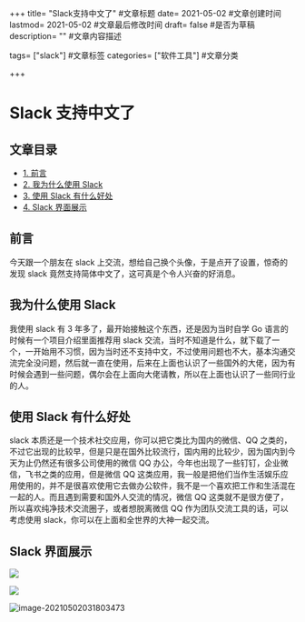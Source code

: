 +++ title= "Slack支持中文了" #文章标题 date= 2021-05-02 #文章创建时间 lastmod= 2021-05-02 #文章最后修改时间 draft= false #是否为草稿 description= "" #文章内容描述

tags= ["slack"] #文章标签 categories= ["软件工具"] #文章分类

+++

# Slack 支持中文了

## 文章目录

- [1. 前言](#nav-1)
- [2. 我为什么使用 Slack](#nav-2)
- [3. 使用 Slack 有什么好处](#nav-2-1)
- [4. Slack 界面展示](#nav-2-2)

<span id="nav-1"></span>

## 前言

今天跟一个朋友在 slack 上交流，想给自己换个头像，于是点开了设置，惊奇的发现 slack 竟然支持简体中文了，这可真是个令人兴奋的好消息。
<span id="nav-2"></span>

## 我为什么使用 Slack

我使用 slack 有 3 年多了，最开始接触这个东西，还是因为当时自学 Go 语言的时候有一个项目介绍里面推荐用 slack 交流，当时不知道是什么，就下载了一个，一开始用不习惯，因为当时还不支持中文，不过使用问题也不大，基本沟通交流完全没问题，然后就一直在使用，后来在上面也认识了一些国外的大佬，因为有时候会遇到一些问题，偶尔会在上面向大佬请教，所以在上面也认识了一些同行业的人。
<span id="nav-3"></span>

## 使用 Slack 有什么好处

slack 本质还是一个技术社交应用，你可以把它类比为国内的微信、QQ 之类的，不过它出现的比较早，但是只是在国外比较流行，国内用的比较少，因为国内到今天为止仍然还有很多公司使用的微信 QQ 办公，今年也出现了一些钉钉，企业微信，飞书之类的应用，但是微信 QQ 这类应用，我一般是把他们当作生活娱乐应用使用的，并不是很喜欢使用它去做办公软件，我不是一个喜欢把工作和生活混在一起的人。而且遇到需要和国外人交流的情况，微信 QQ 这类就不是很方便了，所以喜欢纯净技术交流圈子，或者想脱离微信 QQ 作为团队交流工具的话，可以考虑使用 slack，你可以在上面和全世界的大神一起交流。
<span id="nav-4"></span>

## Slack 界面展示

![](https://cdn.jsdelivr.net/gh/misitebao/CDN//md/20210502031345.png)

![](https://cdn.jsdelivr.net/gh/misitebao/CDN//md/image-20210502031652479.png)

![image-20210502031803473](https://cdn.jsdelivr.net/gh/misitebao/CDN//md/image-20210502031803473.png)
